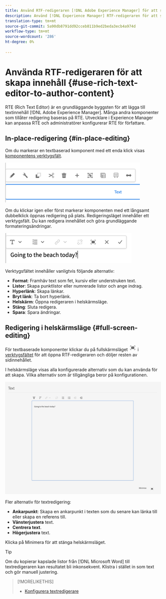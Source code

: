 ```yaml
---
title: Använd RTF-redigeraren [!DNL Adobe Experience Manager] för att skapa innehåll.
description: Använd [!DNL Experience Manager] RTF-redigeraren för att skapa innehåll.
translation-type: tm+mt
source-git-commit: 5a90db8791dd92cceb811b9ed2beda3ecb4a974d
workflow-type: tm+mt
source-wordcount: '286'
ht-degree: 0%

---
```



# Använda RTF-redigeraren för att skapa innehåll {#use-rich-text-editor-to-author-content}

RTE (Rich Text Editor) är en grundläggande byggsten för att lägga till textinnehåll [!DNL Adobe Experience Manager]. Många andra komponenter som tillåter redigering baseras på RTE. Utvecklare i Experience Manager kan anpassa RTE och administratörer konfigurerar RTE för författare.

## In-place-redigering {#in-place-editing}

Om du markerar en textbaserad komponent med ett enda klick visas [komponentens verktygsfält](/help/sites-cloud/authoring/fundamentals/editing-content.md#component-toolbar).

![Komponentens verktygsfält](/help/sites-cloud/authoring/assets/editing-component-toolbar.png)

Om du klickar igen eller först markerar komponenten med ett långsamt dubbelklick öppnas redigering på plats. Redigeringsläget innehåller ett verktygsfält. Du kan redigera innehållet och göra grundläggande formateringsändringar.

![In place editing with the RTE](/help/sites-cloud/authoring/assets/rte-in-place-editing.png)

Verktygsfältet innehåller vanligtvis följande alternativ:

* **Format**: Framhäv text som fet, kursiv eller understruken text.
* **Listor**: Skapa punktlistor eller numrerade listor och ange indrag.
* **Hyperlänk**: Skapa länkar.
* **Bryt länk**: Ta bort hyperlänk.
* **Helskärm**: Öppna redigeraren i helskärmsläge.
* **Stäng**: Sluta redigera.
* **Spara**: Spara ändringar.

## Redigering i helskärmsläge {#full-screen-editing}

För textbaserade komponenter klickar du på fullskärmsläget ![RTE-helskärmsknappen](/help/sites-cloud/authoring/assets/editing-full-screen.png) i [verktygsfältet](/help/sites-cloud/authoring/fundamentals/editing-content.md#component-toolbar) för att öppna RTF-redigeraren och döljer resten av sidinnehållet.

I helskärmsläge visas alla konfigurerade alternativ som du kan använda för att skapa. Vilka alternativ som är tillgängliga beror på konfigurationen. <!--Full screen mode displays all the configured options that you can use for authoring. The availability of options [depends on the configuration](/help/sites-administering/rich-text-editor.md).-->

![RTE i helskärmsläge](/help/sites-cloud/authoring/assets/rte-full-screen.png)

Fler alternativ för textredigering:

* **Ankarpunkt**: Skapa en ankarpunkt i texten som du senare kan länka till eller skapa en referens till.
* **Vänsterjustera** text.
* **Centrera text**.
* **Högerjustera** text.

Klicka på Minimera för att stänga helskärmsläget.

>[!TIP]
>
>Om du kopierar kapslade listor från [!DNL Microsoft Word] till textredigeraren kan resultatet bli inkonsekvent. Klistra i stället in som text och gör manuell justering.

>[!MORELIKETHIS]
>
>* [Konfigurera textredigerare](/help/implementing/developing/extending/rich-text-editor.md)


